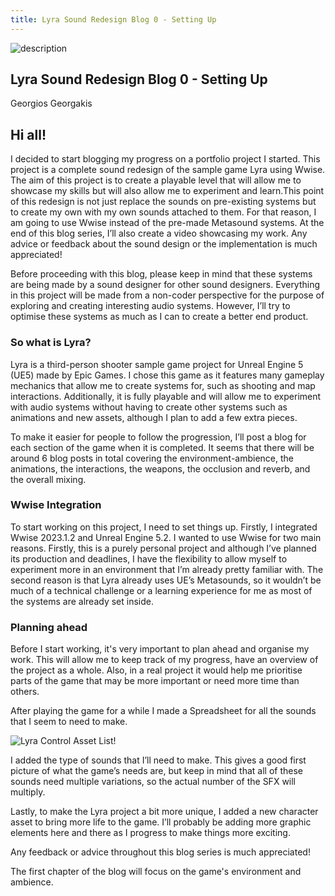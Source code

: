 ```yaml
---
title: Lyra Sound Redesign Blog 0 - Setting Up
---
```



![description](/blogImages/Blog0.png)

Lyra Sound Redesign Blog 0 - Setting Up
---
Georgios Georgakis







## Hi all!

I decided to start blogging my progress on a portfolio project I started. This project is a complete sound redesign of the sample game Lyra using Wwise. The aim of this project is to create a playable level that will allow me to showcase my skills but will also allow me to experiment and learn.This point of this redesign is not just replace the sounds on pre-existing systems but to create my own with my own sounds attached to them. For that reason, I am going to use Wwise instead of the pre-made Metasound systems. At the end of this blog series, I’ll also create a video showcasing my work. Any advice or feedback about the sound design or the implementation is much appreciated!

Before proceeding with this blog, please keep in mind that these systems are being made by a sound designer for other sound designers. Everything in this project will be made from a non-coder perspective for the purpose of exploring and creating interesting audio systems. However, I’ll try to optimise these systems as much as I can to create a better end product. 




### So what is Lyra? 

Lyra is a third-person shooter sample game project for Unreal Engine 5 (UE5) made by Epic Games. I chose this game as it features many gameplay mechanics that allow me to create systems for, such as shooting and map interactions. Additionally, it is fully playable and will allow me to experiment with audio systems without having to create other systems such as animations and new assets, although I plan to add a few extra pieces. 

To make it easier for people to follow the progression, I’ll post a blog for each section of the game when it is completed. It seems that there will be around 6 blog posts in total covering the environment-ambience, the animations, the interactions, the weapons, the occlusion and reverb, and the overall mixing.


### Wwise Integration

To start working on this project, I need to set things up. Firstly, I integrated Wwise 2023.1.2 and Unreal Engine 5.2. I wanted to use Wwise for two main reasons. Firstly, this is a purely personal project and although I’ve planned its production and deadlines, I have the flexibility to allow myself to experiment more in an environment that I’m already pretty familiar with. The second reason is that Lyra already uses UE’s Metasounds, so it wouldn’t be much of a technical challenge or a learning experience for me as most of the systems are already set inside.

### Planning ahead

Before I start working, it's very important to plan ahead and organise my work. This will allow me to keep track of my progress, have an overview of the project as a whole. Also, in a real project it would help me prioritise parts of the game that may be more important or need more time than others.

After playing the game for a while I made a Spreadsheet for all the sounds that I seem to need to make.

![Lyra Control Asset List!](/blogImages/post0.png "Lyra Control Asset List") 


I added the type of sounds that I’ll need to make. This gives a good first picture of what the game’s needs are, but keep in mind that all of these sounds need multiple variations, so the actual number of the SFX will multiply.

Lastly, to make the Lyra project a bit more unique, I added a new character asset to bring more life to the game. I’ll probably be adding more graphic elements here and there as I progress to make things more exciting.

Any feedback or advice throughout this blog series is much appreciated!

The first chapter of the blog will focus on the game's environment and ambience.






